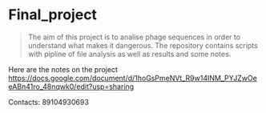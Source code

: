 # Final_project
>The aim of this project is to analise phage sequences in order to understand what makes it dangerous.
The repository contains scripts with pipline of file analysis as well as results and some notes.

Here are the notes on the project https://docs.google.com/document/d/1hoGsPmeNVt_R9w14INM_PYJZwOeeABn41ro_48nqwk0/edit?usp=sharing

Contacts:
89104930693
